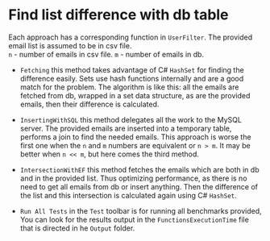 # Find list difference with db table

Each approach has a corresponding function in `UserFilter`.
The provided email list is assumed to be in csv file.  
`n` - number of emails in csv file.
`m` - number of emails in db.

- `Fetching` this method takes advantage of C# `HashSet` for finding the difference easily. Sets use hash functions internally and are a good match for the problem.
The algorithm is like this: all the emails are fetched from db, wrapped in a set data structure, as are the provided emails, then their difference is calculated.

- `InsertingWithSQL` this method delegates all the work to the MySQL server. The provided emails are inserted into a temporary table, performs a join to find the needed emails.
This approach is worse the first one when the `n` and `m` numbers are equivalent or `n > m`. It may be better when `n << m`, but here comes the third method.

- `IntersectionWithEF` this method fetches the emails which are both in db and in the provided list. 
Thus optimizing performance, as there is no need to get all emails from db or insert anything. Then the difference of the list and 
this intersection is calculated again using C# `HashSet`.

- `Run All Tests` in the `Test` toolbar is for running all benchmarks provided, You can look for the results output in the `FunctionsExecutionTime` file that is directed in he `Output` folder.
